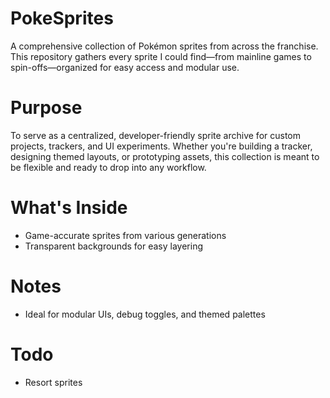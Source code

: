 # PokeSprites
A comprehensive collection of Pokémon sprites from across the franchise. This repository gathers every sprite I could find—from mainline games to spin-offs—organized for easy access and modular use.
# Purpose
To serve as a centralized, developer-friendly sprite archive for custom projects, trackers, and UI experiments. Whether you're building a tracker, designing themed layouts, or prototyping assets, this collection is meant to be flexible and ready to drop into any workflow.
# What's Inside
- Game-accurate sprites from various generations
- Transparent backgrounds for easy layering
# Notes
- Ideal for modular UIs, debug toggles, and themed palettes
# Todo
- Resort sprites

